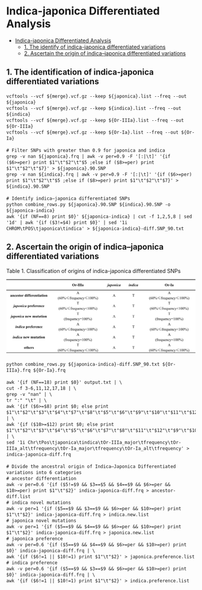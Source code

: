 # Indica-japonica Differentiated Analysis

- [Indica-japonica Differentiated Analysis](#indica-japonica-differentiated-analysis)
  - [1. The identify of indica-japonica differentiated variations](#1-the-identify-of-indica-japonica-differentiated-variations)
  - [2. Ascertain the origin of indica–japonica differentiated variations](#2-ascertain-the-origin-of-indicajaponica-differentiated-variations)

## 1. The identification of indica-japonica differentiated variations

```shell
vcftools --vcf ${merge}.vcf.gz --keep ${japonica}.list --freq --out ${japonica}
vcftools --vcf ${merge}.vcf.gz --keep ${indica}.list --freq --out ${indica}
vcftools --vcf ${merge}.vcf.gz --keep ${Or-IIIa}.list --freq --out ${Or-IIIa}
vcftools --vcf ${merge}.vcf.gz --keep ${Or-Ia}.list --freq --out ${Or-Ia}

# Filter SNPs with greater than 0.9 for japonica and indica
grep -v nan ${japonica}.frq | awk -v per=0.9 -F '[:|\t]' '{if ($6>=per) print $1"\t"$2"\t"$5 ;else if ($8>=per) print $1"\t"$2"\t"$7}' > ${japonica}.90.SNP
grep -v nan ${indica}.frq | awk -v per=0.9 -F '[:|\t]' '{if ($6>=per) print $1"\t"$2"\t"$5 ;else if ($8>=per) print $1"\t"$2"\t"$7}' > ${indica}.90.SNP

# Identify indica–japonica differentiated SNPs
python combine_rows.py ${japonica}.90.SNP ${indica}.90.SNP -o ${japonica-indica}
awk '{if (NF==8) print $0}' ${japonica-indica} | cut -f 1,2,5,8 | sed '1d' | awk '{if ($3!=$4) print $0}' | sed '1i CHROM\tPOS\tjaponica\tindica' > ${japonica-indica}-diff.SNP_90.txt
```

## 2. Ascertain the origin of indica–japonica differentiated variations

Table 1. Classification of origins of indica-japonica differentiated SNPs

<img src="./SupplementaryTable20.png">

```shell
python combine_rows.py ${japonica-indica}-diff.SNP_90.txt ${Or-IIIa}.frq ${Or-Ia}.frq

awk '{if (NF==18) print $0}' output.txt | \
cut -f 3-6,11,12,17,18 | \
grep -v "nan" | \
tr ":" "\t" | \
awk '{if ($6>=$8) print $0; else print $1"\t"$2"\t"$3"\t"$4"\t"$7"\t"$8"\t"$5"\t"$6"\t"$9"\t"$10"\t"$11"\t"$12}' | \
awk '{if ($10>=$12) print $0; else print $1"\t"$2"\t"$3"\t"$4"\t"$5"\t"$6"\t"$7"\t"$8"\t"$11"\t"$12"\t"$9"\t"$10}' | \
sed '1i Chr\tPos\tjaponica\tindica\tOr-IIIa_major\tfrequency\tOr-IIIa_alt\tfrequency\tOr-Ia_major\tfrequency\tOr-Ia_alt\tfrequency' > indica-japonica-diff.frq

# Divide the ancestral origin of Indica–Japonica Differentiated variations into 6 categories
# ancestor differentiation
awk -v per=0.6 '{if ($5!=$9 && $3==$5 && $4==$9 && $6>=per && $10>=per) print $1"\t"$2}' indica-japonica-diff.frq > ancestor-diff.list
# indica novel mutations
awk -v per=1 '{if ($5==$9 && $3==$9 && $6>=per && $10>=per) print $1"\t"$2}' indica-japonica-diff.frq > indica.new.list
# japonica novel mutations
awk -v per=1 '{if ($5==$9 && $4==$9 && $6>=per && $10>=per) print $1"\t"$2}' indica-japonica-diff.frq > japonica.new.list
# japonica preference
awk -v per=0.6 '{if ($5==$9 && $4==$9 && $6>=per && $10>=per) print $0}' indica-japonica-diff.frq | \
awk '{if ($6!=1 || $10!=1) print $1"\t"$2}' > japonica.preference.list
# indica preference
awk -v per=0.6 '{if ($5==$9 && $3==$9 && $6>=per && $10>=per) print $0}' indica-japonica-diff.frq | \
awk '{if ($6!=1 || $10!=1) print $1"\t"$2}' > indica.preference.list
```
